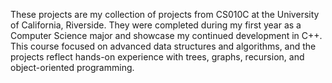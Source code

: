 These projects are my collection of projects from CS010C at the University of California, Riverside. They were completed during my first year as a Computer Science major and showcase my continued development in C++. This course focused on advanced data structures and algorithms, and the projects reflect hands-on experience with trees, graphs, recursion, and object-oriented programming.
